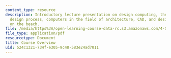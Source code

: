 ```yaml
---
content_type: resource
description: Introductory lecture presentation on design computing, the architectural
  design process, computers in the field of architecture, CAD, and designing a cabin
  on the beach.
file: /media/https%3A/open-learning-course-data-rc.s3.amazonaws.com/4-500-introduction-to-design-computing-fall-2008/524c1321734fe3059c48583e24ad7011_lec1a.pdf
file_type: application/pdf
resourcetype: Document
title: Course Overview
uid: 524c1321-734f-e305-9c48-583e24ad7011
---
```


